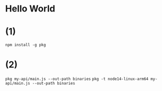 # Hello World


# (1)

`npm install -g pkg`

# (2)

`pkg my-api/main.js --out-path binaries`
`pkg -t node14-linux-arm64 my-api/main.js --out-path binaries`
